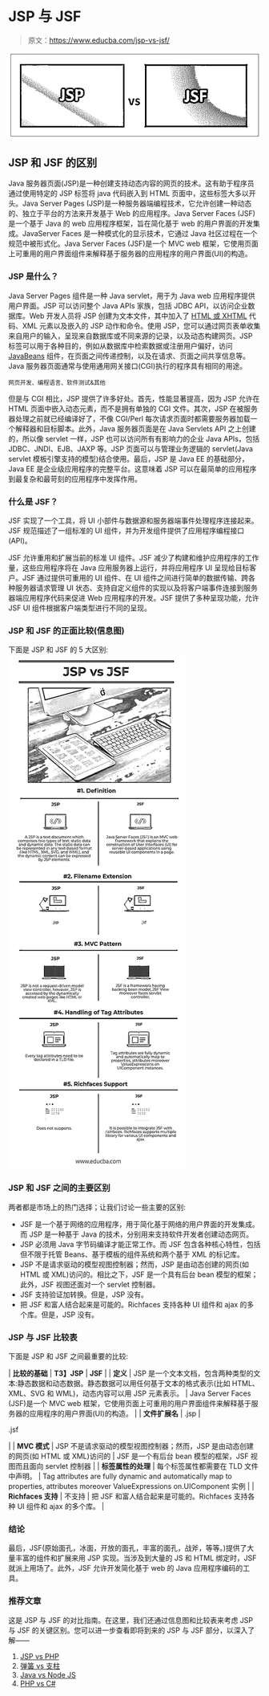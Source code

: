# JSP 与 JSF

> 原文：<https://www.educba.com/jsp-vs-jsf/>

![JSP vs JSF](img/4e7893823397d84fe4498a0757165418.png)



## JSP 和 JSF 的区别

Java 服务器页面(JSP)是一种创建支持动态内容的网页的技术。这有助于程序员通过使用特定的 JSP 标签将 java 代码嵌入到 HTML 页面中，这些标签大多以开头。Java Server Pages (JSP)是一种服务器端编程技术，它允许创建一种动态的、独立于平台的方法来开发基于 Web 的应用程序。Java Server Faces (JSF)是一个基于 Java 的 web 应用程序框架，旨在简化基于 web 的用户界面的开发集成。JavaServer Faces 是一种模式化的显示技术，它通过 Java 社区过程在一个规范中被形式化。Java Server Faces (JSF)是一个 MVC web 框架，它使用页面上可重用的用户界面组件来解释基于服务器的应用程序的用户界面(UI)的构造。

### JSP 是什么？

Java Server Pages 组件是一种 Java servlet，用于为 Java web 应用程序提供用户界面。JSP 可以访问整个 Java APIs 家族，包括 JDBC API，以访问企业数据库。Web 开发人员将 JSP 创建为文本文件，其中加入了 [HTML 或 XHTML](https://www.educba.com/html-vs-xhtml/) 代码、XML 元素以及嵌入的 JSP 动作和命令。使用 JSP，您可以通过网页表单收集来自用户的输入，呈现来自数据库或不同来源的记录，以及动态构建网页。JSP 标签可以用于各种目的，例如从数据库中检索数据或注册用户偏好，访问 [JavaBeans](https://www.educba.com/what-is-javabeans/) 组件，在页面之间传递控制，以及在请求、页面之间共享信息等。Java 服务器页面通常与使用通用网关接口(CGI)执行的程序具有相同的用途。

<small>网页开发、编程语言、软件测试&其他</small>

但是与 CGI 相比，JSP 提供了许多好处。首先，性能显著提高，因为 JSP 允许在 HTML 页面中嵌入动态元素，而不是拥有单独的 CGI 文件。其次，JSP 在被服务器处理之前就已经编译好了，不像 CGI/Perl 每次请求页面时都需要服务器加载一个解释器和目标脚本。此外，Java 服务器页面是在 Java Servlets API 之上创建的，所以像 servlet 一样，JSP 也可以访问所有有影响力的企业 Java APIs，包括 JDBC、JNDI、EJB、JAXP 等。JSP 页面可以与管理业务逻辑的 servlet(Java servlet 模板引擎支持的模型)结合使用。最后，JSP 是 Java EE 的基础部分，Java EE 是企业级应用程序的完整平台。这意味着 JSP 可以在最简单的应用程序到最复杂和最苛刻的应用程序中发挥作用。

### 什么是 JSF？

JSF 实现了一个工具，将 UI 小部件与数据源和服务器端事件处理程序连接起来。JSF 规范描述了一组标准的 UI 组件，并为开发组件提供了应用程序编程接口(API)。

JSF 允许重用和扩展当前的标准 UI 组件。JSF 减少了构建和维护应用程序的工作量，这些应用程序将在 Java 应用服务器上运行，并将应用程序 UI 呈现给目标客户。JSF 通过提供可重用的 UI 组件、在 UI 组件之间进行简单的数据传输、跨各种服务器请求管理 UI 状态、支持自定义组件的实现以及将客户端事件连接到服务器端应用程序代码来促进 Web 应用程序的开发。JSF 提供了多种呈现功能，允许 JSF UI 组件根据客户端类型进行不同的呈现。

### JSP **和 JSF** 的正面比较(信息图)

下面是 JSP 和 JSF 的 5 大区别:![JSP vs JSF Infographics](img/6b5b152c5b1b8b2ddff5b4f6c66667c2.png)



### JSP 和 JSF 之间的主要区别

两者都是市场上的热门选择；让我们讨论一些主要的区别:

*   JSF 是一个基于网络的应用程序，用于简化基于网络的用户界面的开发集成。而 JSP 是一种基于 Java 的技术，分别用来支持软件开发者创建动态网页。
*   JSP 必须用 Java 字节码编译才能正常工作。而 JSF 包含各种核心特性，包括但不限于托管 Beans、基于模板的组件系统和两个基于 XML 的标记库。
*   JSP 不是请求驱动的模型视图控制器；然而，JSP 是由动态创建的网页(如 HTML 或 XML)访问的。相比之下，JSF 是一个具有后台 bean 模型的框架；此外，JSF 视图还面对一个 servlet 控制器。
*   JSF 支持验证加转换。但是，JSP 没有。
*   把 JSF 和富人结合起来是可能的。Richfaces 支持各种 UI 组件和 ajax 的多个库。但是，JSP 没有。

### JSP 与 JSF 比较表

下面是 JSP 和 JSF 之间最重要的比较:

| **比较的基础** | ****T3】**JSP****** | **JSF** |
| **定义** | JSP 是一个文本文档，包含两种类型的文本:静态数据和动态数据。静态数据可以用任何基于文本的格式表示(比如 HTML、XML、SVG 和 WML)，动态内容可以用 JSP 元素表示。 | Java Server Faces (JSF)是一个 MVC web 框架，它使用页面上可重用的用户界面组件来解释基于服务器的应用程序的用户界面(UI)的构造。 |
| **文件扩展名** | .jsp |  

.jsf

 |
| **MVC 模式** | JSP 不是请求驱动的模型视图控制器；然而，JSP 是由动态创建的网页(如 HTML 或 XML)访问的 | JSF 是一个有后台 bean 模型的框架，JSF 视图而且面向 servlet 控制器 |
| **标签属性的处理** | 每个标签属性都需要在 TLD 文件中声明。 | Tag attributes are fully dynamic and automatically map to properties, attributes moreover ValueExpressions on.UIComponent 实例 |
| **Richfaces 支持** | 不支持 | 把 JSF 和富人结合起来是可能的。Richfaces 支持各种 UI 组件和 ajax 的多个库。 |

### 结论

最后，JSF(原始面孔，冰面，开放的面孔，丰富的面孔，战斧，等等。)提供了大量丰富的组件和扩展来用 JSP 实现。当涉及到大量的 JS 和 HTML 绑定时，JSF 就派上用场了。此外，JSF 允许开发简化基于 web 的 Java 应用程序编码的工具。

### 推荐文章

这是 JSP 与 JSF 的对比指南。在这里，我们还通过信息图和比较表来考虑 JSP 与 JSF 的关键区别。您可以进一步查看即将到来的 JSP 与 JSF 部分，以深入了解——

1.  [JSP vs PHP](https://www.educba.com/jsp-vs-php/)
2.  [弹簧 vs 支柱](https://www.educba.com/spring-vs-struts/)
3.  [Java vs Node JS](https://www.educba.com/java-vs-node-js/)
4.  [PHP vs C#](https://www.educba.com/php-vs-c-sharp/)





